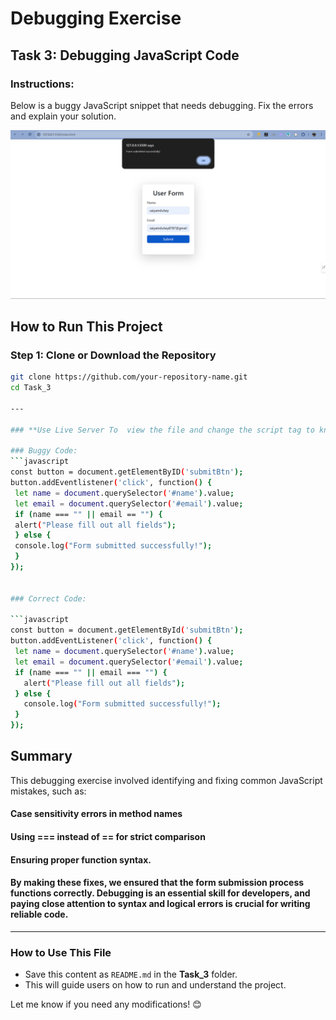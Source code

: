 # Debugging Exercise

## Task 3: Debugging JavaScript Code

### Instructions:
Below is a buggy JavaScript snippet that needs debugging. Fix the errors and explain your solution.


![Image](https://github.com/saiyamdubey/vimoviglobaltech_Assignment/blob/main/Task_3/Debugging%20Exercise/image.png?raw=true)

## **How to Run This Project**
### **Step 1: Clone or Download the Repository**
```sh
git clone https://github.com/your-repository-name.git
cd Task_3

---

### **Use Live Server To  view the file and change the script tag to know the diffrence between wrong and correct file**

### Buggy Code:
```javascript
const button = document.getElementByID('submitBtn');
button.addEventlistener('click', function() {
 let name = document.querySelector('#name').value;
 let email = document.querySelector('#email').value;
 if (name === "" || email == "") {
 alert("Please fill out all fields");
 } else {
 console.log("Form submitted successfully!");
 }
});


### Correct Code:

```javascript
const button = document.getElementById('submitBtn');
button.addEventListener('click', function() {
 let name = document.querySelector('#name').value;
 let email = document.querySelector('#email').value;
 if (name === "" || email === "") {
   alert("Please fill out all fields");
 } else {
   console.log("Form submitted successfully!");
 }
});
```

## Summary

This debugging exercise involved identifying and fixing common JavaScript mistakes, such as:


#### **Case sensitivity errors in method names**
#### **Using === instead of == for strict comparison**
#### **Ensuring proper function syntax.**
#### **By making these fixes, we ensured that the form submission process functions correctly. Debugging is an essential skill for developers, and paying close attention to syntax and logical errors is crucial for writing reliable code.**


---

### **How to Use This File**
- Save this content as `README.md` in the **Task_3** folder.
- This will guide users on how to run and understand the project.

Let me know if you need any modifications! 😊

